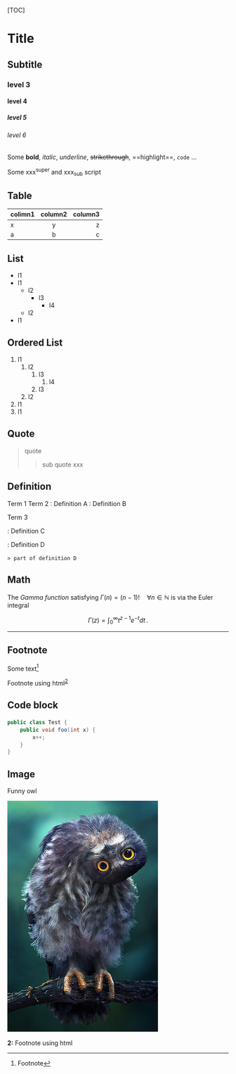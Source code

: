 [TOC]

# Title

## Subtitle

### level 3

#### level 4

##### level 5

###### level 6



Some **bold**, *italic*, _underline_, ~~strikethrough~~, ==highlight==, `code` ...

Some xxx<sup>super</sup> and xxx<sub>sub</sub> script

<!-- comment -->


## Table

| colimn1 | column2 | column3 |
|---------|:-------:|--------:|
| x       |    y    |       z |
| a       |    b    |       c |


## List

* l1
* l1
    * l2
        * l3
            * l4
    * l2
* l1

## Ordered List

1. l1
    1. l2
        1. l3
            1.  l4
        1. l3
    1. l2
1. l1
1. l1

## Quote

> quote
> > sub quote 
> > xxx

## Definition

Term 1
Term 2
:   Definition A
:   Definition B

Term 3

:   Definition C

:   Definition D

	> part of definition D


## Math

The *Gamma function* satisfying $\Gamma(n) = (n-1)!\quad\forall n\in\mathbb N$ is via the Euler integral

$$
\Gamma(z) = \int_0^\infty t^{z-1}e^{-t}dt\,.
$$

    
-----------------

## Footnote

Some text[^1]

[^1]: Footnote

Footnote using html<sup>[2](#fn2)</sup>

## Code block

```java
public class Test {
    public void foo(int x) {
        x++;
    }
}
```

## Image

Funny owl

![Funny owl](funny-owl.jpg "Funny owl")

<b id="fn2">2:</b> Footnote using html

